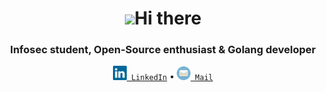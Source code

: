 <!-- Heading -->
<h1 align="center"><img src="https://raw.githubusercontent.com/MartinHeinz/MartinHeinz/master/wave.gif" width=30px>Hi there</h1>
<h3 align="center">Infosec student, Open-Source enthusiast & Golang developer</h3>

<p align="center">
  <code><a href="https://www.linkedin.com/in/lucas-krell/" title="LinkedIn Profile"><img width="22" src="linkedin.svg"> LinkedIn</a></code> •
  <code><a href="mailto:lucaskrell@hotmail.fr" title="Mail me"><img width="22" src="mail.svg"> Mail</a></code>
</p>
